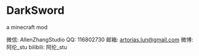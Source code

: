 # DarkSword
a minecraft mod

微信: AllenZhangStudio
QQ: 116802730
邮箱: artorias.lun@gmail.com
微博: 阿伦_stu
bilibili: 阿伦_stu
